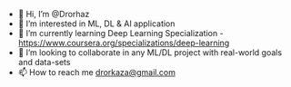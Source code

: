 - 👋 Hi, I’m @Drorhaz
- 👀 I’m interested in ML, DL & AI application 
- 🌱 I’m currently learning Deep Learning Specialization - https://www.coursera.org/specializations/deep-learning
- 💞️ I’m looking to collaborate in any ML/DL project with real-world goals and data-sets
- 📫 How to reach me drorkaza@gmail.com

<!---
Drorhaz/Drorhaz is a ✨ special ✨ repository because its `README.md` (this file) appears on your GitHub profile.
You can click the Preview link to take a look at your changes.
--->
